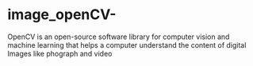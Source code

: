 # image_openCV-
OpenCV is an open-source software library for computer vision and machine learning that helps a computer understand the content of digital Images like phograph and video 

